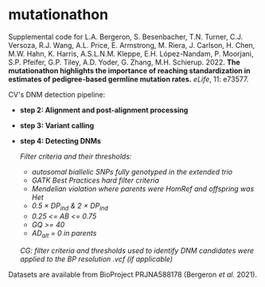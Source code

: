 # mutationathon
Supplemental code for L.A. Bergeron, S. Besenbacher, T.N. Turner, C.J. Versoza, R.J. Wang, A.L. Price, E. Armstrong, M. Riera, J. Carlson, H. Chen, M.W. Hahn, K. Harris,  A.S.L.N.M. Kleppe, E.H. López-Nandam, P. Moorjani, S.P. Pfeifer, G.P. Tiley, A.D. Yoder, G. Zhang, M.H. Schierup. 2022. **The mutationathon highlights the importance of reaching standardization in estimates of pedigree-based germline mutation rates.** *eLife*, 11: e73577.

CV's DNM detection pipeline:
* **step 2: Alignment and post-alignment processing**
* **step 3: Variant calling**
* **step 4: Detecting DNMs**
  
  *Filter criteria and their thresholds:*
  * *autosomal biallelic SNPs fully genotyped in the extended trio*
  * *GATK Best Practices hard filter criteria*
  * *Mendelian violation where parents were HomRef and offspring was Het*
  * *0.5 × DP<sub>ind</sub> & 2 × DP<sub>ind</sub>*
  * *0.25 <= AB <= 0.75*
  * *GQ >= 40*
  * *AD<sub>alt</sub> = 0 in parents*

  *CG: filter criteria and thresholds used to identify DNM candidates were applied to the BP resolution .vcf (if applicable)* 


Datasets are available from BioProject PRJNA588178 (Bergeron *et al.* 2021).

